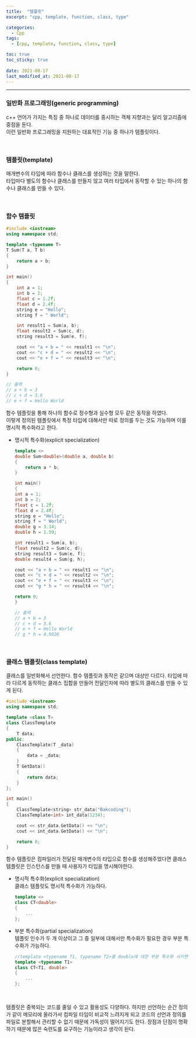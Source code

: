 ```yaml
---
title:  "템플릿"
excerpt: "cpp, template, function, class, type"

categories:
  - Cpp
tags:
  - [cpp, template, function, class, type]

toc: true
toc_sticky: true
 
date: 2021-08-17
last_modified_at: 2021-08-17
---  
```


***

### 일반화 프로그래밍(generic programming)
c++ 언어가 가지는 특징 중 하나로 데이터를 중시하는 객체 지향과는 달리 알고리즘에 중점을 둔다.  
이런 일반화 프로그래밍을 지원하는 대표적인 기능 중 하나가 템플릿이다.

<br/>

### 템플릿(template)
매개변수의 타입에 따라 함수나 클래스를 생성하는 것을 말한다.  
타입마다 별도의 함수나 클래스를 만들지 않고 여러 타입에서 동작할 수 있는 하나의 함수나 클래스를 만들 수 있다.

<br/>

### 함수 템플릿

```cpp
#include <iostream>
using namespace std;

template <typename T>
T Sum(T a, T b)
{
	return a + b;
}

int main()
{
	int a = 1;
	int b = 2;
	float c = 1.2f;
	float d = 2.4f;
	string e = "Hello";
	string f = " World";

	int result1 = Sum(a, b);
	float result2 = Sum(c, d);
	string result3 = Sum(e, f);

	cout << "a + b = " << result1 << "\n";
	cout << "c + d = " << result2 << "\n";
	cout << "e + f = " << result3 << "\n";

	return 0;
}

// 출력
// a + b = 3
// c + d = 3.6
// e + f = Hello World	
```

함수 템플릿을 통해 하나의 함수로 정수형과 실수형 모두 같은 동작을 하였다.  
이렇게 정의된 템플릿에서 특정 타입에 대해서만 따로 정의를 두는 것도 가능하며 이를 명시적 특수화라고 한다.  

* 명시적 특수화(explicit specialization)
	```cpp
	template <> 
	double Sum<double>(double a, double b)
	{
		return a * b;
	}

	int main()
	{
	int a = 1;
	int b = 2;
	float c = 1.2f;
	float d = 2.4f;
	string e = "Hello";
	string f = " World";
	double g = 3.14;
	double h = 1.59;

	int result1 = Sum(a, b);
	float result2 = Sum(c, d);
	string result3 = Sum(e, f);
	double result4 = Sum(g, h);

	cout << "a + b = " << result1 << "\n";
	cout << "c + d = " << result2 << "\n";
	cout << "e + f = " << result3 << "\n";
	cout << "g * h = " << result4 << "\n";

	return 0;
	}

	// 출력
	// a + b = 3
	// c + d = 3.6
	// e + f = Hello World
	// g * h = 4.9926
	```

<br/>

### 클래스 템플릿(class template)  
클래스를 일반화해서 선언한다. 함수 템플릿과 동작은 같으며 대상만 다르다. 타입에 따라 다르게 동작하는 클래스 집합을 만들어 전달인자에 따라 별도의 클래스를 만들 수 있게 된다.

```cpp
#include <iostream>
using namespace std;

template <class T>
class ClassTemplate
{
	T data;
public:
	ClassTemplate(T _data)
	{
		data = _data;
	}
	T GetData()
	{
		return data;
	}
};

int main()
{
	ClassTemplate<string> str_data("Bakcoding");
	ClassTemplate<int> int_data(1234);

	cout << str_data.GetData() << "\n";
	cout << int_data.GetData() << "\n";

	return 0;
}	
```

함수 템플릿은 컴파일러가 전달된 매개변수의 타입으로 함수를 생성해주었다면 클래스 템플릿은 인스턴스를 만들 때 사용자가 타입을 명시해야한다.  

	
	
* 명시적 특수화(explicit specialization)  
클래스 템플릿도 명시적 특수화가 가능하다.  

	```cpp
	template <>
	class CT<double>
	{
		...
	};
	```

* 부분 특수화(partial specialization)  
템플릿 인수가 두 개 이상이고 그 중 일부에 대해서만 특수화가 필요한 경우 부분 특수화가 가능하다.

	```cpp
	//template <typename T1, typename T2>를 double에 대한 부분 특수화 시키면
	template <typename T1> 
	class CT<T1, double>
	{
		...
	};
	```

<br/>

템플릿은 중복되는 코드를 줄일 수 있고 활용성도 다양하다. 하지만 선언하는 순간 정의가 같이 메모리에 올라가서 컴파일 타임이 비교적 느려지게 되고 코드의 선언과 정의를 파일로 분할해서 관리할 수 없기 때문에 가독성이 떨어지기도 한다. 장점과 단점이 명확하기 때문에 많은 숙련도를 요구하는 기능이라고 생각이 된다.